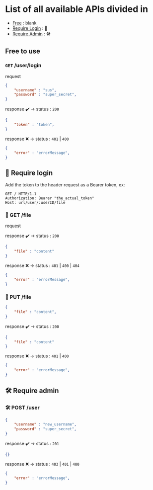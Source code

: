 # List of all available APIs divided in

- [Free](#free-to-use) : blank
- [Require Login](#🔑-require-login) : 🔑
- [Require Admin](#🛠️-require-admin) : 🛠️

## Free to use

### `GET` /user/login

request

```json
{
	"username" : "sus",
	"password" : "super_secret",
}
```

response ✔️ -> status : `200`

```json
{
	"token" : "token",
}
```

response ❌ -> status : `401` | `400`

```json
{
	"error" : "errorMessage",
}
```

## 🔑 Require login

Add the token to the header request as a Bearer token, ex:

```http
GET / HTTP/1.1
Authorization: Bearer "the_actual_token"
Host: url/user/:userID/file
```

### 🔑 GET /file

request

response ✔️ -> status : `200`

```json
{
	"file" : "content" 
}
```


response ❌ -> status : `401` | `400` | `404`

```json
{
	"error" : "errorMessage",
}
```

### 🔑 PUT /file

```json
{
	"file" : "content",
}
```

response ✔️ -> status : `200`

```json
{
	"file" : "content" 
}
```

response ❌ -> status : `401` | `400`

```json
{
	"error" : "errorMessage",
}
```

## 🛠️ Require admin

### 🛠️ POST /user

```json
{
	"username" : "new_username",
	"password" : "super_secret",
}
```

response ✔️ -> status : `201`

```json
{}
```

response ❌ -> status : `403` | `401` | `400` 

```json
{
	"error" : "errorMessage",
}
```



